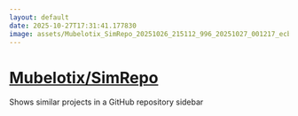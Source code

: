 ```yaml
---
layout: default
date: 2025-10-27T17:31:41.177830
image: assets/Mubelotix_SimRepo_20251026_215112_996_20251027_001217_ecbf8b--20251027T011225483--cropped.png
---
```


# [Mubelotix/SimRepo](https://github.com/Mubelotix/SimRepo/)

Shows similar projects in a GitHub repository sidebar
